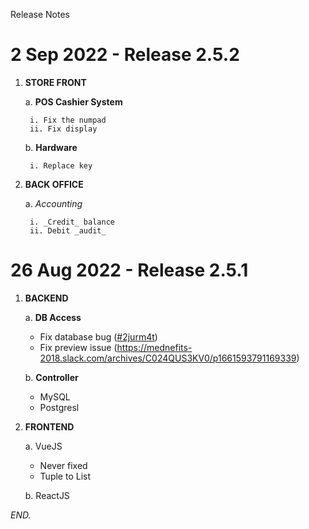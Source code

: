 Release Notes

# 2 Sep 2022 - Release 2.5.2

1. **STORE FRONT**

    a. **POS Cashier System**
    
        i. Fix the numpad
        ii. Fix display
        
    b. **Hardware**
    
        i. Replace key
        
2. **BACK OFFICE**

    a. _Accounting_
    
        i. _Credit_ balance
        ii. Debit _audit_

# 26 Aug 2022 - Release 2.5.1

1. **BACKEND**

    a. **DB Access**

    - Fix database bug ([#2jurm4t](https://app.clickup.com/t/2jurm4t))
    - Fix preview issue (https://mednefits-2018.slack.com/archives/C024QUS3KV0/p1661593791169339)
    
    b. **Controller**
    
    - MySQL
    - Postgresl
    
2. **FRONTEND**
 
    a. VueJS
    
    - Never fixed
    - Tuple to List
    
    b. ReactJS
    
*END.*
